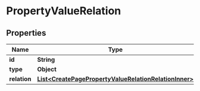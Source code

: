 

# PropertyValueRelation


## Properties

| Name | Type | Description | Notes |
|------------ | ------------- | ------------- | -------------|
|**id** | **String** |  |  [optional] |
|**type** | **Object** |  |  [optional] |
|**relation** | [**List&lt;CreatePagePropertyValueRelationRelationInner&gt;**](CreatePagePropertyValueRelationRelationInner.md) |  |  [optional] |



